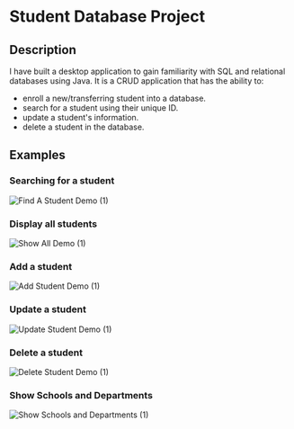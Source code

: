 # Student Database Project
## Description
I have built a desktop application to gain familiarity with SQL and relational databases using Java.
It is a CRUD application that has the ability to:
- enroll a new/transferring student into a database.
- search for a student using their unique ID.
- update a student's information.
- delete a student in the database.

## Examples

### Searching for a student
![Find A Student Demo (1)](https://user-images.githubusercontent.com/37969271/166185931-4c5edfd8-9db0-438e-a4b7-15049b73b5ee.gif)

### Display all students
![Show All Demo (1)](https://user-images.githubusercontent.com/37969271/166186207-17cf58a4-94b8-420b-9037-7e9407ab1d7c.gif)

### Add a student
![Add Student Demo (1)](https://user-images.githubusercontent.com/37969271/166186214-6bf7ca5a-2a33-4436-8c35-8b71d3931823.gif)

### Update a student
![Update Student Demo (1)](https://user-images.githubusercontent.com/37969271/166186240-3e0999d8-07bd-4305-9e98-eff037cd9ec0.gif)

### Delete a student
![Delete Student Demo (1)](https://user-images.githubusercontent.com/37969271/166186264-73305c19-2458-40a7-9438-b28547273480.gif)

### Show Schools and Departments
![Show Schools and Departments (1)](https://user-images.githubusercontent.com/37969271/166186275-de771258-1157-4d77-b1a4-40f907a8e245.gif)
